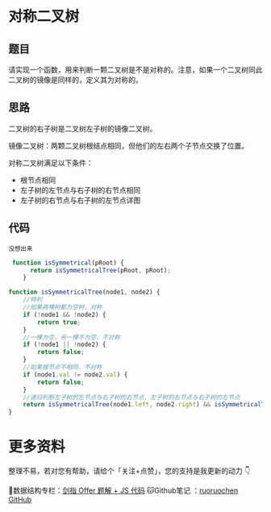 # 对称二叉树

## 题目

请实现一个函数，用来判断一颗二叉树是不是对称的。注意，如果一个二叉树同此二叉树的镜像是同样的，定义其为对称的。

## 思路

二叉树的右子树是二叉树左子树的镜像二叉树。

镜像二叉树：两颗二叉树根结点相同，但他们的左右两个子节点交换了位置。

对称二叉树满足以下条件：

- 根节点相同
- 左子树的左节点与右子树的右节点相同
- 左子树的右节点与右子树的左节点详图

## 代码

`没想出来`

```js
 function isSymmetrical(pRoot) {
      return isSymmetricalTree(pRoot, pRoot);
    }

function isSymmetricalTree(node1, node2) {
    //特判
    //如果两棵树都为空树，对称
    if (!node1 && !node2) {
        return true;
    }
    //一棵为空，另一棵不为空，不对称
    if (!node1 || !node2) {
        return false;
    }
    //如果根节点不相同，不对称
    if (node1.val != node2.val) {
        return false;
    }
    //递归判断左子树的左节点与右子树的右节点、左子树的右节点与右子树的左节点
    return isSymmetricalTree(node1.left, node2.right) && isSymmetricalTree(node1.right, node2.left);
}
```

# 更多资料

整理不易，若对您有帮助，请给个「关注+点赞」，您的支持是我更新的动力 👇

📖数据结构专栏：[剑指 Offer 题解 + JS 代码](https://blog.csdn.net/weixin_43786756/category_10716516.html) 
🐱Github笔记 ：[ruoruochen GitHub](https://github.com/ruoruochen/front-end-note)
